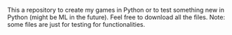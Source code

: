 This a repository to create my games in Python or to test something new in Python (might be ML in the future). Feel free to download all the files. Note: some files are just for testing for functionalities.
